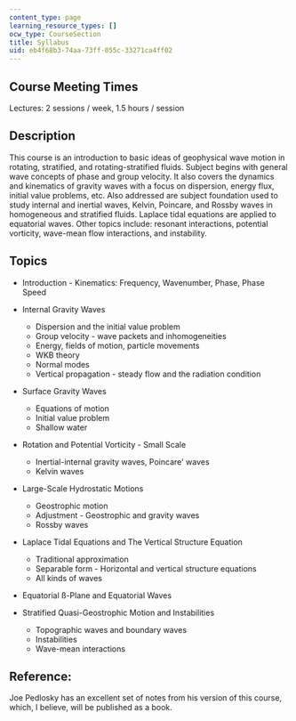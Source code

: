 ```yaml
---
content_type: page
learning_resource_types: []
ocw_type: CourseSection
title: Syllabus
uid: eb4f68b3-74aa-73ff-055c-33271ca4ff02
---
```


Course Meeting Times
--------------------

Lectures: 2 sessions / week, 1.5 hours / session

Description
-----------

This course is an introduction to basic ideas of geophysical wave motion in rotating, stratified, and rotating-stratified fluids. Subject begins with general wave concepts of phase and group velocity. It also covers the dynamics and kinematics of gravity waves with a focus on dispersion, energy flux, initial value problems, etc. Also addressed are subject foundation used to study internal and inertial waves, Kelvin, Poincare, and Rossby waves in homogeneous and stratified fluids. Laplace tidal equations are applied to equatorial waves. Other topics include: resonant interactions, potential vorticity, wave-mean flow interactions, and instability.

Topics
------

*   Introduction - Kinematics: Frequency, Wavenumber, Phase, Phase Speed  
      
    
*   Internal Gravity Waves
    *   Dispersion and the initial value problem
    *   Group velocity - wave packets and inhomogeneities
    *   Energy, fields of motion, particle movements
    *   WKB theory
    *   Normal modes
    *   Vertical propagation - steady flow and the radiation condition  
          
        
*   Surface Gravity Waves
    *   Equations of motion
    *   Initial value problem
    *   Shallow water  
          
        
*   Rotation and Potential Vorticity - Small Scale
    *   Inertial-internal gravity waves, Poincare' waves
    *   Kelvin waves  
          
        
*   Large-Scale Hydrostatic Motions
    *   Geostrophic motion
    *   Adjustment - Geostrophic and gravity waves
    *   Rossby waves  
          
        
*   Laplace Tidal Equations and The Vertical Structure Equation
    *   Traditional approximation
    *   Separable form - Horizontal and vertical structure equations
    *   All kinds of waves  
          
        
*   Equatorial ß-Plane and Equatorial Waves  
      
    
*   Stratified Quasi-Geostrophic Motion and Instabilities
    *   Topographic waves and boundary waves
    *   Instabilities
    *   Wave-mean interactions

Reference:
----------

Joe Pedlosky has an excellent set of notes from his version of this course, which, I believe, will be published as a book.
